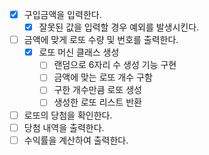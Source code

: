 - [x] 구입금액을 입력한다.
  - [x] 잘못된 값을 입력할 경우 예외를 발생시킨다.
- [ ] 금액에 맞게 로또 수량 및 번호를 출력한다.
  - [x] 로또 머신 클래스 생성
    - [ ] 랜덤으로 6자리 수 생성 기능 구현
    - [ ] 금액에 맞는 로또 개수 구함
    - [ ] 구한 개수만큼 로또 생성
    - [ ] 생성한 로또 리스트 반환
- [ ] 로또의 당첨을 확인한다.
- [ ] 당첨 내역을 출력한다.
- [ ] 수익률을 계산하여 출력한다.